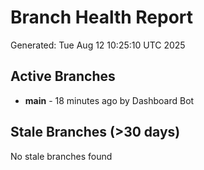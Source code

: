 # Branch Health Report
Generated: Tue Aug 12 10:25:10 UTC 2025

## Active Branches
- **main** - 18 minutes ago by Dashboard Bot

## Stale Branches (>30 days)
No stale branches found
